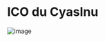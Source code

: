 # ICO du CyasInu

![image](https://user-images.githubusercontent.com/108271386/221433202-1f4b638b-6f5d-401f-93fb-515467938196.png)
